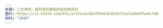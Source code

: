 ```yaml
---
标题: 二月革命，临时政府是如何走向失败的
图片: https://i1.hdslb.com/bfs/archive/d6afb56e3e2b35f32a7a249df5e8c7d8ae928c6c.jpg@480w_300h_1c_!web-space-channel-video.webp
时时: "1918"
---
```

